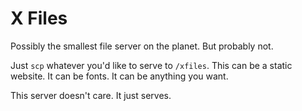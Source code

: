 # X Files

Possibly the smallest file server on the planet. But probably not.

Just `scp` whatever you'd like to serve to `/xfiles`. This can be a static website. It can be fonts. It can be anything you want.

This server doesn't care. It just serves.
